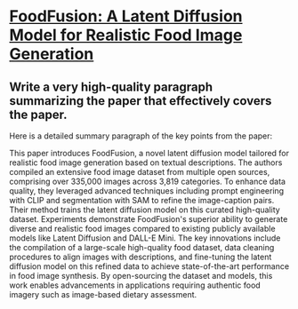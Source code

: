 # [FoodFusion: A Latent Diffusion Model for Realistic Food Image Generation](https://arxiv.org/abs/2312.03540)

## Write a very high-quality paragraph summarizing the paper that effectively covers the paper.

 Here is a detailed summary paragraph of the key points from the paper:

This paper introduces FoodFusion, a novel latent diffusion model tailored for realistic food image generation based on textual descriptions. The authors compiled an extensive food image dataset from multiple open sources, comprising over 335,000 images across 3,819 categories. To enhance data quality, they leveraged advanced techniques including prompt engineering with CLIP and segmentation with SAM to refine the image-caption pairs. Their method trains the latent diffusion model on this curated high-quality dataset. Experiments demonstrate FoodFusion's superior ability to generate diverse and realistic food images compared to existing publicly available models like Latent Diffusion and DALL-E Mini. The key innovations include the compilation of a large-scale high-quality food dataset, data cleaning procedures to align images with descriptions, and fine-tuning the latent diffusion model on this refined data to achieve state-of-the-art performance in food image synthesis. By open-sourcing the dataset and models, this work enables advancements in applications requiring authentic food imagery such as image-based dietary assessment.
